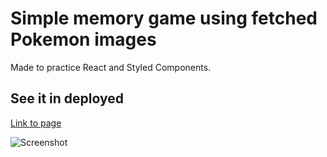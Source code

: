 # Simple memory game using fetched Pokemon images

Made to practice React and Styled Components.

## See it in deployed

[Link to page](https://betrion.github.io/pokeMemory/)

![Screenshot](http://url/to/img.png)
